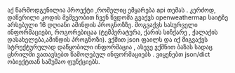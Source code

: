 აქ წარმოდგენილია პროექტი ,რომელიც ემყარება api თემას . კერძოდ, დაწერილი კოდის მეშვეობით ჩვენ წვდომა გვაქვს openweathermap საიტზე არსებული 16 დღიანი ამინდის პროგნოზზე.
მოგვაქვს სასურველი ინფორმაციები, როგორებიცაა (ტემპერატურა, ქარის სიჩქარე , ქალაქის დასახელება,ამინდის პროგნოზი). ვქმით json ფაილს და იქ მიგვაქვს სტრუქტურულად 
დაწყობილი ინფორმაცია , ასევე ვქმნით ბაზას სადაც ცხრილში ვათავსებთ წამოღებულ ინფორმაციებს . ვიყენებთ json/dict ობიექტთან სამუშაო ფუნქციებს.
